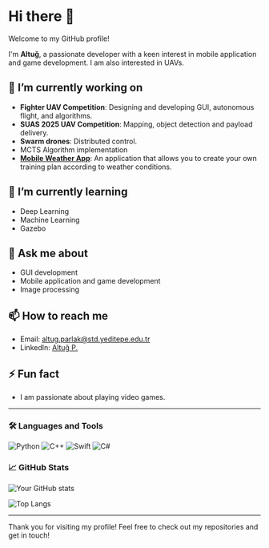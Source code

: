 # Hi there 👋

Welcome to my GitHub profile!

I'm **Altuğ**, a passionate developer with a keen interest in mobile application and game development. I am also interested in UAVs.

## 🔭 I’m currently working on
- **Fighter UAV Competition**: Designing and developing GUI, autonomous flight, and algorithms.
- **SUAS 2025 UAV Competition**: Mapping, object detection and payload delivery.
- **Swarm drones**: Distributed control.
- MCTS Algorithm implementation
- **[Mobile Weather App](https://apps.apple.com/tr/app/trail-forecast/id6463749388)**: An application that allows you to create your own training plan according to weather conditions.

## 🌱 I’m currently learning
- Deep Learning
- Machine Learning
- Gazebo

## 💬 Ask me about
- GUI development
- Mobile application and game development
- Image processing

## 📫 How to reach me
- Email: [altug.parlak@std.yeditepe.edu.tr](mailto:altug.parlak@std.yeditepe.edu.tr)
- LinkedIn: [Altuğ P.](https://linkedin.com/in/altuğ-p-579b7b158)

## ⚡ Fun fact
- I am passionate about playing video games.

---

### 🛠️ Languages and Tools

![Python](https://img.shields.io/badge/-Python-000?&logo=Python)
![C++](https://img.shields.io/badge/-C++-000?&logo=C++)
![Swift](https://img.shields.io/badge/-Swift-000?&logo=Swift)
![C#](https://img.shields.io/badge/-C%23-000?&logo=C%23)

### 📈 GitHub Stats

![Your GitHub stats](https://github-readme-stats.vercel.app/api?username=altugparlak&show_icons=true&theme=radical)

![Top Langs](https://github-readme-stats.vercel.app/api/top-langs/?username=altugparlak&layout=compact&theme=radical)

---

Thank you for visiting my profile! Feel free to check out my repositories and get in touch!

